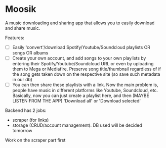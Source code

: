 # Moosik

A music downloading and sharing app that allows you to easily download and share music. 

Features:
- [ ] Easily 'convert'/download Spotify/Youtube/Soundcloud playlists OR songs OR albums
- [ ] Create your own account, and add songs to your own playlists by entering their Spotify/Youtube/Soundcloud URL or even by uploading them to Mega or Mediafire. Preserve song title/thumbnail regardless of if the song gets taken down on the respective site (so save such metadata in our db)
- [ ] You can then share these playlists with a link. Now the main problem is, people have music in different platforms like Youtube, Soundcloud, etc. Basically, now you can just create a playlist here, and then (MAYBE LISTEN FROM THE APP) 'Download all' or 'Download selected'

Backend has 2 jobs:
- scraper (for links)
- storage (CRUD/account management). DB used will be decided tomorrow

Work on the scraper part first